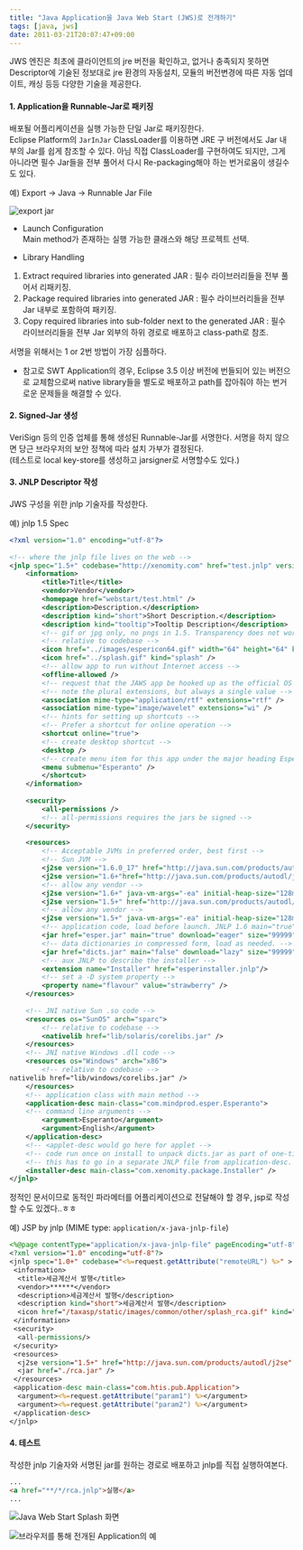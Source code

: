 ```yaml
---
title: "Java Application을 Java Web Start (JWS)로 전개하기"
tags: [java, jws]
date: 2011-03-21T20:07:47+09:00
---
```

  
JWS 엔진은 최초에 클라이언트의 jre 버전을 확인하고, 없거나 충족되지 못하면 Descriptor에 기술된 정보대로 jre 환경의 자동설치, 모듈의 버전변경에 따른 자동 업데이트, 캐싱 등등 다양한 기술을 제공한다.  

#### **1. Application을 Runnable-Jar로 패키징**
배포될 어플리케이션을 실행 가능한 단일 Jar로 패키징한다.  
Eclipse Platform의 `JarInJar` ClassLoader를 이용하면 JRE 구 버전에서도 Jar 내부의 Jar를 쉽게 참조할 수 있다. 아님 직접 ClassLoader를 구현하여도 되지만, 그게 아니라면 필수 Jar들을 전부 풀어서 다시 Re-packaging해야 하는 번거로움이 생길수도 있다.  
  
예) Export -> Java -> Runnable Jar File  

![export jar](/assets/image/2011-03-21-201103211748.jpg)
  
- Launch Configuration  
Main method가 존재하는 실행 가능한 클래스와 해당 프로젝트 선택.  
  
- Library Handling  
1) Extract required libraries into generated JAR : 필수 라이브러리들을 전부 풀어서 리패키징.  
2) Package required libraries into generated JAR : 필수 라이브러리들을 전부 Jar 내부로 포함하여 패키징.  
3) Copy required libraries into sub-folder next to the generated JAR : 필수 라이브러리들을 전부 Jar 외부의 하위 경로로 배포하고 class-path로 참조.  
  
서명을 위해서는 1 or 2번 방법이 가장 심플하다.  
  
* 참고로 SWT Application의 경우, Eclipse 3.5 이상 버전에 번들되어 있는 버전으로 교체함으로써 native library들을 별도로 배포하고 path를 잡아줘야 하는 번거로운 문제들을 해결할 수 있다.
 

#### **2. Signed-Jar 생성**
VeriSign 등의 인증 업체를 통해 생성된 Runnable-Jar를 서명한다. 서명을 하지 않으면 당근 브라우저의 보안 정책에 따라 설치 가부가 결정된다.  
(테스트로 local key-store를 생성하고 jarsigner로 서명할수도 있다.)
  

#### **3. JNLP Descriptor 작성**
JWS 구성을 위한 jnlp 기술자를 작성한다.  
  
예) jnlp 1.5 Spec  
```xml
<?xml version="1.0" encoding="utf-8"?>
 
<!-- where the jnlp file lives on the web -->
<jnlp spec="1.5+" codebase="http://xenomity.com" href="test.jnlp" version ="1.9">
    <information>
        <title>Title</title>
        <vendor>Vendor</vendor>
        <homepage href="webstart/test.html" />
        <description>Description.</description>
        <description kind="short">Short Description.</description>
        <description kind="tooltip">Tooltip Description</description>
        <!-- gif or jpg only, no pngs in 1.5. Transparency does not work. Rectangular icons will be badly stretched. -->
        <!-- relative to codebase -->
        <icon href="../images/espericon64.gif" width="64" height="64" kind="default" />
        <icon href="../splash.gif" kind="splash" />
        <!-- allow app to run without Internet access -->
        <offline-allowed />
        <!-- request that the JAWS app be hooked up as the official OS handler of a given file type -->
        <!-- note the plural extensions, but always a single value -->
        <association mime-type="application/rtf" extensions="rtf" />
        <association mime-type="image/wavelet" extensions="wi" />
        <!-- hints for setting up shortcuts -->
        <!-- Prefer a shortcut for online operation -->
        <shortcut online="true">
        <!-- create desktop shortcut -->
        <desktop />
        <!-- create menu item for this app under the major heading Esperanto -->
        <menu submenu="Esperanto" />
        </shortcut>
    </information>
 
    <security>
        <all-permissions />
        <!-- all-permissions requires the jars be signed -->
    </security>
 
    <resources>
        <!-- Acceptable JVMs in preferred order, best first -->
        <!-- Sun JVM -->
        <j2se version="1.6.0_17" href="http://java.sun.com/products/autodl/j2se" java-vm-args="-ea" initial-heap-size="128m" max-heap-size="512m" />
        <j2se version="1.6+"href="http://java.sun.com/products/autodl/j2se" java-vm-args="-ea" initial-heap-size="128m" max-heap-size="512m" />
        <!-- allow any vendor -->
        <j2se version="1.6+" java-vm-args="-ea" initial-heap-size="128m" max-heap-size="512m" />
        <j2se version="1.5+" href="http://java.sun.com/products/autodl/j2se" java-vm-args="-ea" initial-heap-size="128m" max-heap-size="512m" />
        <!-- allow any vendor -->
        <j2se version="1.5+" java-vm-args="-ea" initial-heap-size="128m" max-heap-size="512m" />
        <!-- application code, load before launch. JNLP 1.6 main="true" indicates jar with main class -->
        <jar href="esper.jar" main="true" download="eager" size="99999" />
        <!-- data dictionaries in compressed form, load as needed. -->
        <jar href="dicts.jar" main="false" download="lazy" size="99999" />
        <!-- aux JNLP to describe the installer -->
        <extension name="Installer" href="esperinstaller.jnlp"/>
        <!-- set a -D system property -->
        <property name="flavour" value="strawberry" />
    </resources>
 
    <!-- JNI native Sun .so code -->
    <resources os="SunOS" arch="sparc">
        <!-- relative to codebase -->
        <nativelib href="lib/solaris/corelibs.jar" />
    </resources>
    <!-- JNI native Windows .dll code -->
    <resources os="Windows" arch="x86">
        <!-- relative to codebase -->
nativelib href="lib/windows/corelibs.jar" />
    </resources>
    <!-- application class with main method -->
    <application-desc main-class="com.mindprod.esper.Esperanto">
    <!-- command line arguments -->
        <argument>Esperanto</argument>
        <argument>English</argument>
    </application-desc>
    <!-- <applet-desc would go here for applet -->
    <!-- code run once on install to unpack dicts.jar as part of one-time install -->
    <!-- this has to go in a separate JNLP file from application-desc. -->
    <installer-desc main-class="com.xenomity.package.Installer" />
</jnlp>
```
  
정적인 문서이므로 동적인 파라메터를 어플리케이션으로 전달해야 할 경우, jsp로 작성할 수도 있겠다..ㅎㅎ  
  
예) JSP by jnlp (MIME type: `application/x-java-jnlp-file`)
```jsp
<%@page contentType="application/x-java-jnlp-file" pageEncoding="utf-8"%>
<?xml version="1.0" encoding="utf-8"?>
<jnlp spec="1.0+" codebase="<%=request.getAttribute("remoteURL") %>" >
 <information>
  <title>세금계산서 발행</title>
  <vendor>******</vendor>
  <description>세금계산서 발행</description>
  <description kind="short">세금계산서 발행</description>
  <icon href="/taxasp/static/images/common/other/splash_rca.gif" kind="splash" />
 </information>
 <security>
  <all-permissions/>
 </security>
 <resources>
  <j2se version="1.5+" href="http://java.sun.com/products/autodl/j2se" />
  <jar href="./rca.jar" />
 </resources>
 <application-desc main-class="com.htis.pub.Application">
  <argument><%=request.getAttribute("param1") %></argument>
  <argument><%=request.getAttribute("param2") %></argument>
 </application-desc>
</jnlp>
```


#### **4. 테스트**
작성한 jnlp 기술자와 서명된 jar를 원하는 경로로 배포하고 jnlp를 직접 실행하여본다.  
```html  
...
<a href="**/*/rca.jnlp">실행</a>
...
```

![Java Web Start Splash 화면](/assets/image/2011-03-21-201103211947.jpg)

![브라우저를 통해 전개된 Application의 예](/assets/image/2011-03-21-201103211953.jpg)
  

